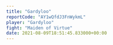 ```yaml
---
title: "Gardyloo"
reportCode: "AY1wQfdJ3FnWykmL"
player: "Gardyloo"
fight: "Maiden of Virtue"
date: 2021-08-09T18:51:45.833000+00:00
---
```

